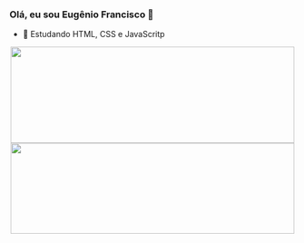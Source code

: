 ###   Olá, eu sou Eugênio Francisco 👋

- 🌱 Estudando HTML, CSS e JavaScritp

<div align="center">
  <a href="https://github.com/eugeniofr1">
  <img height="170em" width="500em" src="https://github-readme-stats.vercel.app/api?username=eugeniofr1&show_icons=true&theme=dracula&include_all_commits=true&count_private=true"/>
  <img height="160em" width="500em" src="https://github-readme-stats.vercel.app/api/top-langs/?username=eugeniofr1&layout=compact&langs_count=7&theme=dracula"/>
</div>
